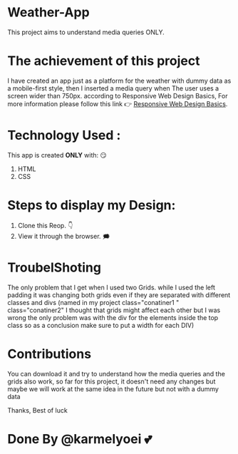 # Weather-App

This project aims to understand media queries ONLY.

# The achievement of this project

I have created an app just as a platform for the weather with dummy data as a mobile-first style, then I inserted a media query when The user uses a screen wider than 750px. according to Responsive Web Design Basics, For more information please follow this link :point_right: [Responsive Web Design Basics](https://developers.google.com/web/fundamentals/design-and-ux/responsive).

# Technology Used :

This app is created **ONLY** with: :smirk:

1. HTML
1. CSS

# Steps to display my Design:

1. Clone this Reop. :point_down:
1. View it through the browser. :right_anger_bubble:

# TroubelShoting

The only problem that I get when I used two Grids.
while I used the left padding it was changing both grids even if they are separated with different classes and divs (named in my project class="conatiner1 " class="conatiner2" I thought that grids might affect each other but I was wrong the only problem was with the div for the elements inside the top class so as a conclusion make sure to put a width for each DIV)

# Contributions

You can download it and try to understand how the media queries and the grids also work, so far for this project, it doesn't need any changes but maybe we will work at the same idea in the future but not with a dummy data

Thanks, Best of luck

# Done By @karmelyoei :two_hearts:
